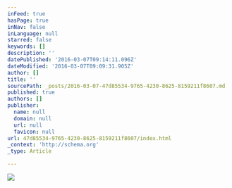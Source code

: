 ```yaml
---
inFeed: true
hasPage: true
inNav: false
inLanguage: null
starred: false
keywords: []
description: ''
datePublished: '2016-03-07T09:14:11.096Z'
dateModified: '2016-03-07T09:09:31.905Z'
author: []
title: ''
sourcePath: _posts/2016-03-07-47d85534-9765-4230-8625-8159211f8607.md
published: true
authors: []
publisher:
  name: null
  domain: null
  url: null
  favicon: null
url: 47d85534-9765-4230-8625-8159211f8607/index.html
_context: 'http://schema.org'
_type: Article

---
```

![](https://the-grid-user-content.s3-us-west-2.amazonaws.com/568ed232-4d7f-4248-9331-a0a9fbf4fb71.png)
